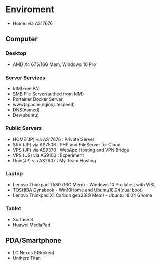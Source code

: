# Enviroment

- Home: via AS17676


## Computer

### Desktop

- AMD X4 675/16G Mem, Windows 10 Pro

### Server Services

- IdM(FreeIPA)
- SMB File Server(authed from IdM)
- Portainer Docker Server
- www(apache,nginx,litespeed)
- DNS(named)
- Dev(ubuntu)

### Public Servers

- HOME(JP) via AS17676 : Private Server
- SRV (JP) via AS7506  : PHP and FileServer for Cloud
- VPS (JP) via AS9370  : WebApp Hosting and VPN Bridge
- VPS (US) via AS9100  : Experiment
- Univ(JP) via AS2907  : My Team Hosting

### Laptop

- Lenovo Thinkpad T580 (16G Mem) - Windows 10 Pro latest with WSL
- TOSHIBA Dynabook - Win10Home and Ubuntu18.04(dual boot)
- Lenovo Thinkpad X1 Carbon gen3(8G Mem) - Ubuntu 18.04 Gnome

### Tablet

- Surface 3
- Huawei MediaPad

## PDA/Smartphone

- LG Nexus 5(Broken)
- Uniherz Titan
